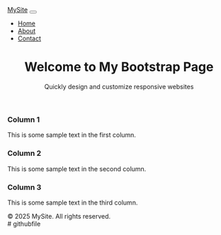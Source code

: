 <!DOCTYPE html>
<html lang="en">
<head>
  <meta charset="UTF-8" />
  <meta name="viewport" content="width=device-width, initial-scale=1.0" />
  <title>Bootstrap Example</title>
  <!-- Bootstrap CSS CDN -->
  <link href="https://cdn.jsdelivr.net/npm/bootstrap@5.3.2/dist/css/bootstrap.min.css" rel="stylesheet">
</head>
<body>

  <!-- Navbar -->
  <nav class="navbar navbar-expand-lg navbar-dark bg-dark">
    <div class="container-fluid">
      <a class="navbar-brand" href="#">MySite</a>
      <button class="navbar-toggler" type="button" data-bs-toggle="collapse" data-bs-target="#navbarNav">
        <span class="navbar-toggler-icon"></span>
      </button>
      <div class="collapse navbar-collapse" id="navbarNav">
        <ul class="navbar-nav ms-auto">
          <li class="nav-item"><a class="nav-link" href="#">Home</a></li>
          <li class="nav-item"><a class="nav-link" href="#">About</a></li>
          <li class="nav-item"><a class="nav-link" href="#">Contact</a></li>
        </ul>
      </div>
    </div>
  </nav>

  <!-- Hero Section -->
  <header class="bg-primary text-white text-center py-5">
    <div class="container">
      <h1>Welcome to My Bootstrap Page</h1>
      <p class="lead">Quickly design and customize responsive websites</p>
    </div>
  </header>

  <!-- Content Section -->
  <section class="container my-5">
    <div class="row">
      <div class="col-md-4">
        <h3>Column 1</h3>
        <p>This is some sample text in the first column.</p>
      </div>
      <div class="col-md-4">
        <h3>Column 2</h3>
        <p>This is some sample text in the second column.</p>
      </div>
      <div class="col-md-4">
        <h3>Column 3</h3>
        <p>This is some sample text in the third column.</p>
      </div>
    </div>
  </section>

  <!-- Footer -->
  <footer class="bg-dark text-white text-center py-3">
    &copy; 2025 MySite. All rights reserved.
  </footer>

  <!-- Bootstrap JS CDN (includes Popper) -->
  <script src="https://cdn.jsdelivr.net/npm/bootstrap@5.3.2/dist/js/bootstrap.bundle.min.js"></script>
</body>
</html>
# githubfile
